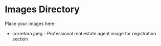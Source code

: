 # Images Directory

Place your images here:
- corretora.jpeg - Professional real estate agent image for registration section